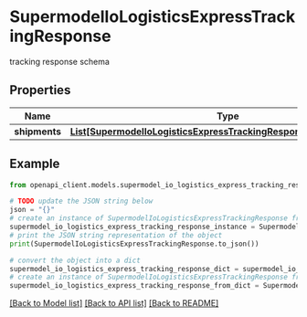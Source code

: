 # SupermodelIoLogisticsExpressTrackingResponse

tracking response schema

## Properties

Name | Type | Description | Notes
------------ | ------------- | ------------- | -------------
**shipments** | [**List[SupermodelIoLogisticsExpressTrackingResponseShipmentsInner]**](SupermodelIoLogisticsExpressTrackingResponseShipmentsInner.md) |  | [optional] 

## Example

```python
from openapi_client.models.supermodel_io_logistics_express_tracking_response import SupermodelIoLogisticsExpressTrackingResponse

# TODO update the JSON string below
json = "{}"
# create an instance of SupermodelIoLogisticsExpressTrackingResponse from a JSON string
supermodel_io_logistics_express_tracking_response_instance = SupermodelIoLogisticsExpressTrackingResponse.from_json(json)
# print the JSON string representation of the object
print(SupermodelIoLogisticsExpressTrackingResponse.to_json())

# convert the object into a dict
supermodel_io_logistics_express_tracking_response_dict = supermodel_io_logistics_express_tracking_response_instance.to_dict()
# create an instance of SupermodelIoLogisticsExpressTrackingResponse from a dict
supermodel_io_logistics_express_tracking_response_from_dict = SupermodelIoLogisticsExpressTrackingResponse.from_dict(supermodel_io_logistics_express_tracking_response_dict)
```
[[Back to Model list]](../README.md#documentation-for-models) [[Back to API list]](../README.md#documentation-for-api-endpoints) [[Back to README]](../README.md)


